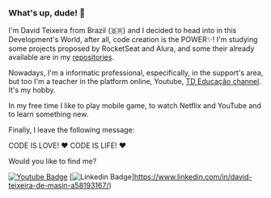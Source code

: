 ### What's up, dude! 🖖

I'm David Teixeira from Brazil (🇧🇷) and I decided to head into in this Development's World, after all, code creation is the POWER✨! I'm studying some projects proposed by RocketSeat and Alura, and some their already available are in my [repositories](https://github.com/DavidTeixeira92?tab=repositories).

Nowadays, I'm a informatic professional, especifically, in the support's area, but too I'm a teacher in the platform online, Youtube, [TD Educação channel](https://juntossomosmais.com.br). It's my hobby.

In my free time I like to play mobile game, to watch Netflix and YouTube and to learn something new.

Finally, I leave the following message:

CODE IS LOVE! ❤️
CODE IS LIFE! ❤️

Would you like to find me?

[![Youtube Badge](https://img.shields.io/badge/-Youtube-FF0000?style=flat-square&labelColor=FF0000&logo=youtube&logoColor=white&link=https://youtube.com/c/TioDavidEducação)](https://youtube.com/c/TioDavidEducação)
[![Linkedin Badge](https://img.shields.io/badge/-LinkedIn-blue?style=flat-square&logo=Linkedin&logoColor=white&link=https://www.linkedin.com/in/david-teixeira-de-masin-a58193167/)]https://www.linkedin.com/in/david-teixeira-de-masin-a58193167/)





<!--
**DavidTeixeira92/DavidTeixeira92** is a ✨ _special_ ✨ repository because its `README.md` (this file) appears on your GitHub profile.

Here are some ideas to get you started:

- 🔭 I’m currently working on ...
- 🌱 I’m currently learning ...
- 👯 I’m looking to collaborate on ...
- 🤔 I’m looking for help with ...
- 💬 Ask me about ...
- 📫 How to reach me: ...
- 😄 Pronouns: ...
- ⚡ Fun fact: ...
-->
